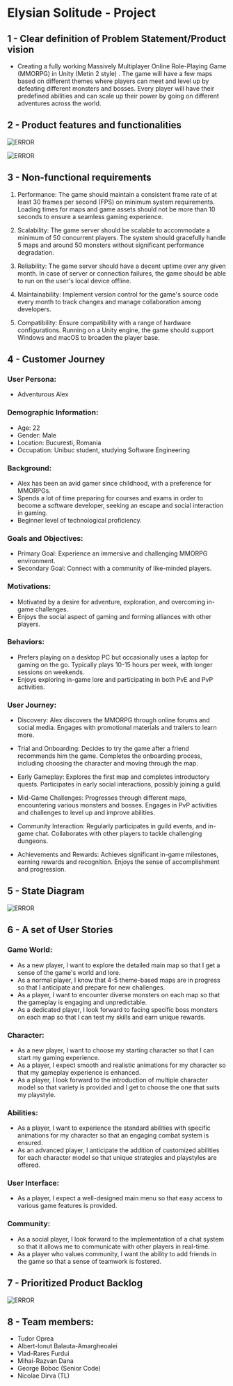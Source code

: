 # Elysian Solitude - Project


## 1 - Clear definition of Problem Statement/Product vision
	
- Creating a fully working Massively Multiplayer Online Role-Playing Game (MMORPG) in Unity (Metin 2 style) . The game will have a few maps based on different themes where players can meet and level up by defeating different monsters and bosses.
Every player will have their predefined abilities and can scale up their power by going on different adventures across the world.

## 2 - Product features and functionalities

![ERROR](https://github.com/BobocGeorge254/GameDev-Project/blob/main/Images/Product_features%26functionalities.png)

![ERROR](https://github.com/BobocGeorge254/GameDev-Project/blob/main/Images/Feature_development_roadmap.png)

## 3 - Non-functional requirements

1. Performance: The game should maintain a consistent frame rate of at least 30 frames per second (FPS) on minimum system requirements. Loading times for maps and game assets should not be more than 10 seconds to ensure a seamless gaming experience.

2. Scalability: The game server should be scalable to accommodate a minimum of 50 concurrent players. The system should gracefully handle 5 maps and around 50 monsters without significant performance degradation.

3. Reliability: The game server should have a decent uptime over any given month. In case of server or connection failures, the game should be able to run on the user's local device offline.

4. Maintainability: Implement version control for the game's source code every month to track changes and manage collaboration among developers.

5. Compatibility: Ensure compatibility with a range of hardware configurations. Running on a Unity engine, the game should support Windows and macOS to broaden the player base.

## 4 - Customer Journey

### User Persona:
- Adventurous Alex 
### Demographic Information:
- Age: 22
- Gender: Male
- Location: Bucuresti, Romania 
- Occupation: Unibuc student, studying Software Engineering
### Background:
- Alex has been an avid gamer since childhood, with a preference for MMORPGs. 
- Spends a lot of time preparing for courses and exams in order to become a software developer, seeking an escape and social interaction in gaming. 
- Beginner level of technological proficiency. 
### Goals and Objectives: 
- Primary Goal: Experience an immersive and challenging MMORPG environment.  
- Secondary Goal: Connect with a community of like-minded players.
### Motivations: 
- Motivated by a desire for adventure, exploration, and overcoming in-game challenges. 
- Enjoys the social aspect of gaming and forming alliances with other players.

### Behaviors: 
- Prefers playing on a desktop PC but occasionally uses a laptop for gaming on the go. Typically plays 10-15 hours per week, with longer sessions on weekends.
- Enjoys exploring in-game lore and participating in both PvE and PvP activities.

### User Journey:
- Discovery: Alex discovers the MMORPG through online forums and social media. Engages with promotional materials and trailers to learn more.

- Trial and Onboarding: Decides to try the game after a friend recommends him the game. Completes the onboarding process, including choosing the character and moving through the map. 

- Early Gameplay: Explores the first map and completes introductory quests. Participates in early social interactions, possibly joining a guild.

- Mid-Game Challenges: Progresses through different maps, encountering various monsters and bosses. Engages in PvP activities and challenges to level up and improve abilities.
 
- Community Interaction: Regularly participates in guild events, and in-game chat. Collaborates with other players to tackle challenging dungeons. 

- Achievements and Rewards: Achieves significant in-game milestones, earning rewards and recognition. Enjoys the sense of accomplishment and progression.

## 5 - State Diagram

![ERROR](https://github.com/BobocGeorge254/GameDev-Project/blob/main/Images/state_diagram.png)

## 6 - A set of User Stories

### Game World:
- As a new player, I want to explore the detailed main map so that I get a sense of the game's world and lore.
- As a normal player, I know  that 4-5 theme-based maps are in progress so that I anticipate and prepare for new challenges.
- As a player, I want to encounter diverse monsters on each map so that the gameplay is engaging and unpredictable. 
- As a dedicated player, I look forward to facing specific boss monsters on each map so that I can test my skills and earn unique rewards.


### Character: 
- As a new player, I want to choose my starting character so that I can start my gaming experience. 
- As a player, I expect smooth and realistic animations for my character so that my gameplay experience is enhanced.
- As a player, I look forward to the introduction of multiple character model so that variety is provided and I get to choose the one that suits my playstyle.

### Abilities:
- As a player, I want to experience the standard abilities with specific animations for my character so that an engaging combat system is ensured. 
- As an advanced player, I anticipate the addition of customized abilities for each character model so that unique strategies and playstyles are offered.


### User Interface:
- As a player, I expect a well-designed main menu so that easy access to various game features is provided.

### Community:
- As a social player, I look forward to the implementation of a chat system so that it allows me to communicate with other players in real-time. 
- As a player who values community, I want the ability to add friends in the game so that a sense of teamwork is fostered.


 ## 7 - Prioritized Product Backlog

![ERROR](https://github.com/BobocGeorge254/GameDev-Project/blob/main/Images/state_diagram.png)


## 8 - Team members:
- Tudor Oprea
- Albert-Ionut Balauta-Amargheoalei
- Vlad-Rares Furdui
- Mihai-Razvan Dana
- George Boboc (Senior Code)
- Nicolae Dirva (TL)
